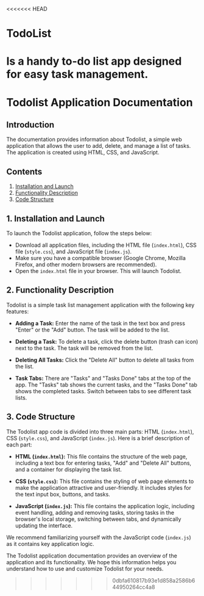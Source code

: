 <<<<<<< HEAD
# TodoList
Is a handy to-do list app designed for easy task management.
=======
# Todolist Application Documentation

## Introduction

The documentation provides information about Todolist, a simple web application that allows the user to add, delete, and manage a list of tasks. The application is created using HTML, CSS, and JavaScript.

## Contents

1. [Installation and Launch](#installation-and-launch)
2. [Functionality Description](#functionality-description)
3. [Code Structure](#code-structure)

## 1. Installation and Launch

To launch the Todolist application, follow the steps below:

- Download all application files, including the HTML file (`index.html`), CSS file (`style.css`), and JavaScript file (`index.js`).
- Make sure you have a compatible browser (Google Chrome, Mozilla Firefox, and other modern browsers are recommended).
- Open the `index.html` file in your browser. This will launch Todolist.

## 2. Functionality Description

Todolist is a simple task list management application with the following key features:

- **Adding a Task:** Enter the name of the task in the text box and press "Enter" or the "Add" button. The task will be added to the list.

- **Deleting a Task:** To delete a task, click the delete button (trash can icon) next to the task. The task will be removed from the list.

- **Deleting All Tasks:** Click the "Delete All" button to delete all tasks from the list.

- **Task Tabs:** There are "Tasks" and "Tasks Done" tabs at the top of the app. The "Tasks" tab shows the current tasks, and the "Tasks Done" tab shows the completed tasks. Switch between tabs to see different task lists.

## 3. Code Structure

The Todolist app code is divided into three main parts: HTML (`index.html`), CSS (`style.css`), and JavaScript (`index.js`). Here is a brief description of each part:

- **HTML (`index.html`):** This file contains the structure of the web page, including a text box for entering tasks, "Add" and "Delete All" buttons, and a container for displaying the task list.

- **CSS (`style.css`):** This file contains the styling of web page elements to make the application attractive and user-friendly. It includes styles for the text input box, buttons, and tasks.

- **JavaScript (`index.js`):** This file contains the application logic, including event handling, adding and removing tasks, storing tasks in the browser's local storage, switching between tabs, and dynamically updating the interface.

We recommend familiarizing yourself with the JavaScript code (`index.js`) as it contains key application logic.

The Todolist application documentation provides an overview of the application and its functionality. We hope this information helps you understand how to use and customize Todolist for your needs.
>>>>>>> 0dbfa610817b93e1d858a2586b644950264cc4a8
